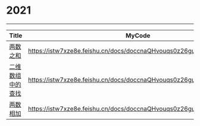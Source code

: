 # 2021



---



| Title                                                 | MyCode                                                       | Week    | Language |
| ----------------------------------------------------- | ------------------------------------------------------------ | ------- | -------- |
| [两数之和](https://leetcode-cn.com/problems/two-sum/) | https://istw7xze8e.feishu.cn/docs/doccnaQHvouqs0z26guzpq0tk6e | ✅week19 | Python   |
| [二维数组中的查找](https://leetcode-cn.com/problems/er-wei-shu-zu-zhong-de-cha-zhao-lcof/)                                    | https://istw7xze8e.feishu.cn/docs/doccnaQHvouqs0z26guzpq0tk6e#BP5l7y                                                             |   ✅week20      |   Python       |
| [两数相加](https://leetcode-cn.com/problems/add-two-numbers/) | https://istw7xze8e.feishu.cn/docs/doccnaQHvouqs0z26guzpq0tk6e#FgdzUg | ✅week21 | Python |

